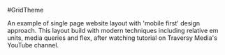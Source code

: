 #GridTheme

An example of single page website layout with 'mobile first' design approach. This layout build with modern techniques including relative em units, media queries and flex, after watching tutorial on Traversy Media's YouTube channel.
